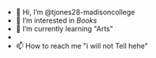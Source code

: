 - 👋 Hi, I’m @tjones28-madisoncollege
- 👀 I’m interested in *Books*
- 🌱 I’m currently learning "Arts"
-
- 📫 How to reach me "i will not Tell hehe"

<!---
tjones28-madisoncollege/tjones28-madisoncollege is a ✨ special ✨ repository because its `README.md` (this file) appears on your GitHub profile.
You can click the Preview link to take a look at your changes.
--->
